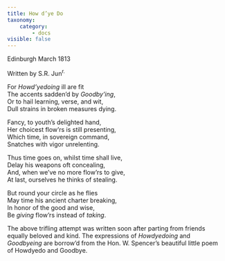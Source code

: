 ```yaml
---
title: How d’ye Do
taxonomy:
    category:
        - docs
visible: false
---
```


Edinburgh March 1813

Written by S.R. Jun<sup>r.</sup>

For *Howd’yedoing* ill are fit  
The accents sadden’d by *Goodby’ing*,  
Or to hail learning, verse, and wit,  
Dull strains in broken measures dying.

Fancy, to youth’s delighted hand,  
Her choicest flow’rs is still presenting,  
Which time, in sovereign command,  
Snatches with vigor unrelenting.  

Thus time goes on, whilst time shall live,  
Delay his weapons oft concealing,  
And, when we’ve no more flow’rs to give,  
At last, ourselves he thinks of stealing.  

But round your circle as he flies  
May time his ancient charter breaking,  
In honor of the good and wise,  
Be *giving* flow’rs instead of *taking*.

The above trifling attempt was written soon after parting from friends equally beloved and kind. The expressions of *Howdyedoing* and *Goodbyeing* are borrow’d from the Hon. W. Spencer’s beautiful little poem of Howdyedo and Goodbye.